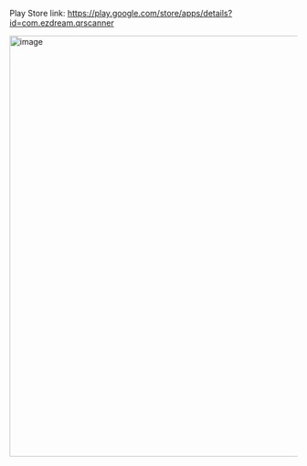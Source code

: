 Play Store link: <https://play.google.com/store/apps/details?id=com.ezdream.qrscanner>

<img width="737" alt="image" src="https://github.com/TunahanUnsal/QRScope/assets/50106187/01995eab-01b2-4f30-a87a-67772a9a0fde">
